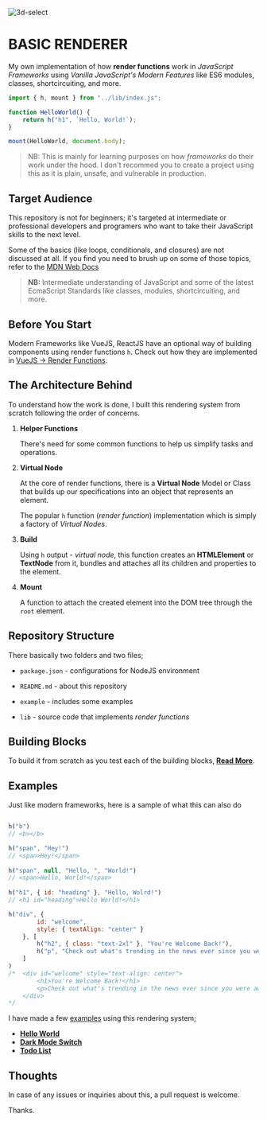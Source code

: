 ![3d-select](https://user-images.githubusercontent.com/92443116/192309362-96ce8587-58e1-449a-b52a-81233976e647.png)

# BASIC RENDERER

My own implementation of how **render functions** work in _JavaScript Frameworks_ using _Vanilla JavaScript's Modern Features_ like ES6 modules, classes, shortcircuiting, and more.

````javascript
import { h, mount } from "../lib/index.js";

function HelloWorld() {
    return h("h1", `Hello, World!`);
}

mount(HelloWorld, document.body);
````

> NB: This is mainly for learning purposes on how _frameworks_ do their work under the hood. I don't recommed you to create a project using this as it is plain, unsafe, and vulnerable in production.

## Target Audience

This repository is not for beginners; it's targeted at intermediate or professional developers and programers who want to take their JavaScript skills to the next level.

Some of the basics (like loops, conditionals, and closures) are not discussed at all.
If you find you need to brush up on some of those topics, refer to the [MDN Web Docs](https://developer.mozilla.org/en-US/docs/Web/JavaScript/Guide)

> **NB:** Intermediate understanding of JavaScript and some of the latest EcmaScript Standards like classes, modules, shortcircuiting, and more.

## Before You Start

Modern Frameworks like VueJS, ReactJS have an optional way of building components using render functions `h`.  Check out how they are implemented in [VueJS -> Render Functions](https://vuejs.org/guide/extras/render-function.html).

## The Architecture Behind

To understand how the work is done, I built this rendering system from scratch following the order of concerns.

1. **Helper Functions**

    There's need for some common functions to help us simplify tasks and operations.

2. **Virtual Node**

    At the core of render functions, there is a **Virtual Node** Model or Class that builds up our specifications into an object that represents an element.

    The popular `h` function (_render function_) implementation which is simply a factory of _Virtual Nodes_.

3. **Build**

    Using `h` output - _virtual node_, this function creates an **HTMLElement** or **TextNode** from it, bundles and attaches all its children and properties to the element.

4. **Mount**

    A function to attach the created element into the DOM tree through the `root` element.

## Repository Structure

There basically two folders and two files;

- `package.json` - configurations for NodeJS environment

- `README.md` - about this repository
  
- `example` - includes some examples

- `lib` - source code that implements _render functions_

## Building Blocks

To build it from scratch as you test each of the building blocks,
[**Read More**](./lib/).

## Examples

Just like modern frameworks, here is a sample of what this can also do

````javascript

h("b")
// <b></b>

h("span", "Hey!")
// <span>Hey!</span>
    
h("span", null, "Hello, ", "World!")
// <span>Hello, World!</span>
    
h("h1", { id: "heading" }, "Hello, Wolrd!")
// <h1 id="heading">Hello World!</h1>

h("div", {
        id: "welcome",
        style: { textAlign: "center" }
    }, [
        h("h2", { class: "text-2xl" }, "You're Welcome Back!"),
        h("p", "Check out what's trending in the news ever since you were away.")
    ]
)
/*  <div id="welcome" style="text-align: center">
        <h1>You're Welcome Back!</h1>
        <p>Check out what's trending in the news ever since you were away.</p>
    </div>
*/
````

I have made a few [examples](./example/) using this rendering system;

- [**Hello World**](./example/1-hello-world/)
- [**Dark Mode Switch**](./example/2-dark-mode-switch/)
- [**Todo List**](./example/3-todo-list/)

## Thoughts

In case of any issues or inquiries about this, a pull request is welcome.

Thanks.
